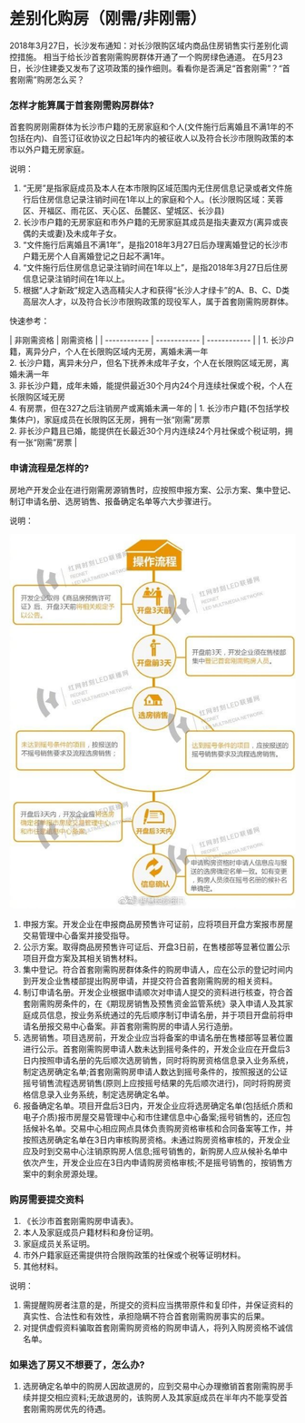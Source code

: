 # 差别化购房（刚需/非刚需）

2018年3月27日，长沙发布通知：对长沙限购区域内商品住房销售实行差别化调控措施。
相当于给长沙首套刚需购房群体开通了一个购房绿色通道。
在5月23日，长沙住建委又发布了这项政策的操作细则。看看你是否满足“首套刚需”？“首套刚需”购房怎么买？

### 怎样才能算属于首套刚需购房群体?
首套购房刚需群体为长沙市户籍的无房家庭和个人(文件施行后离婚且不满1年的不包括在内)、自签订征收协议之日起1年内的被征收人以及符合长沙市限购政策的本市以外户籍无房家庭。

说明：
1. “无房”是指家庭成员及本人在本市限购区域范围内无住房信息记录或者文件施行后住房信息记录注销时间在1年以上的家庭和个人。(长沙限购区域：芙蓉区、开福区、雨花区、天心区、岳麓区、望城区、长沙县)
2. 长沙市户籍的无房家庭和市外户籍的无房家庭其成员是指夫妻双方(离异或丧偶的夫或妻)及未成年子女。
3. “文件施行后离婚且不满1年”，是指2018年3月27日后办理离婚登记的长沙市户籍无房个人自离婚登记之日起不满1年。
4. “文件施行后住房信息记录注销时间在1年以上”，是指2018年3月27日后住房信息记录注销时间在1年以上。
5. 根据“人才新政”规定入选高精尖人才和获得“长沙人才绿卡”的A、B、C、D类高层次人才，以及符合长沙市限购政策的现役军人，属于首套刚需购房群体。

快速参考：

| 非刚需资格  | 刚需资格 |
| ------------ | ------------ | ------------ |
| 1. 长沙户籍，离异分户，个人在长限购区域内无房，离婚未满一年<br/>2. 长沙户籍，离异未分户，但名下抚养未成年子女，个人在长限购区域无房，离婚未满一年<br/>3. 非长沙户籍，成年未婚，能提供最近30个月内24个月连续社保或个税，个人在长限购区域无房<br/>4. 有房票，但在327之后注销房产或离婚未满一年的 |  1. 长沙市户籍(不包括学校集体户)，家庭成员在长限购区无房，拥有一张“刚需”房票<br/>2. 非长沙户籍且已婚，能提供在长最近30个月内连续24个月社保或个税证明，拥有一张“刚需”房票 |


### 申请流程是怎样的?

房地产开发企业在进行刚需房源销售时，应按照申报方案、公示方案、集中登记、制订申请名册、选房销售、报备确定名单等六大步骤进行。

说明：

![首套刚需-操作流程](./images/首套刚需-操作流程.jpeg)

1. 申报方案。开发企业在申报商品房预售许可证前，应将项目开盘方案报市房屋交易管理中心备案并接受指导。
2. 公示方案。取得商品房预售许可证后、开盘3日前，在售楼部等显著位置公示项目开盘方案及其相关销售材料。
3. 集中登记。符合首套刚需购房群体条件的购房申请人，应在公示的登记时间内到开发企业售楼部提出购房申请，并提交符合首套刚需购房的相关资料。
4. 制订申请名册。开发企业根据申请顺次对申请人提交的资料进行核查，符合首套刚需购房条件的，在《期现房销售及预售资金监管系统》录入申请人及其家庭成员信息，按业务系统通过的先后顺序制订申请名册，并于项目开盘前将申请名册报交易中心备案。非首套刚需购房的申请人另行造册。
5. 选房销售。项目选房前，开发企业应当将备案的申请名册在售楼部等显著位置进行公示。首套刚需购房申请人数未达到摇号条件的，开发企业应在开盘后3日内按照申请名册的先后顺次选房销售，同时将购房资格信息录入业务系统，制定选房确定名单;首套刚需购房申请人数达到摇号条件的，按照报送的公证摇号销售流程选房销售(原则上应按摇号结果的先后顺次进行)，同时将购房资格信息录入业务系统，制定选房确定名单。
6. 报备确定名单。项目开盘后3日内，开发企业应将选房确定名单(包括纸介质和电子介质)报市房屋交易管理中心和市住建信息中心备案;摇号销售的，还应包括候补名单。交易中心相应网点具体负责购房资格审核和合同备案等工作，并按照选房确定名单在3日内审核购房资格。未通过购房资格审核的，开发企业应及时到交易中心注销原购房人信息;摇号销售的，新购房人应从候补名单中依次产生，开发企业应在3日内申请购房资格审核;不是摇号销售的，按销售方案中的剩余房源处理。


### 购房需要提交资料
1. 《长沙市首套刚需购房申请表》。
2. 本人及家庭成员户籍材料和身份证明。
3. 家庭成员关系证明。
4. 市外户籍家庭还需提供符合限购政策的社保或个税等证明材料。
5. 其他材料。

说明：
1. 需提醒购房者注意的是，所提交的资料应当携带原件和复印件，并保证资料的真实性、合法性和有效性，承担隐瞒不符合首套刚需购房事实的后果。
2. 对提供虚假资料骗取首套刚需购房资格的购房申请人，将列入购房资格不诚信名单。


### 如果选了房又不想要了，怎么办?
1. 选房确定名单中的购房人因故退房的，应到交易中心办理撤销首套刚需购房手续并提交相应资料;无故退房的，该购房人及其家庭成员在半年内不能享受首套刚需购房优先的待遇。